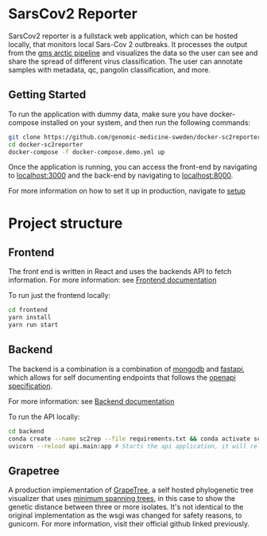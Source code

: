 # SarsCov2 Reporter
SarsCov2 reporter is a fullstack web application, which can be hosted locally, that monitors local Sars-Cov 2 outbreaks. It processes the output from the [gms arctic pipeline](https://github.com/genomic-medicine-sweden/gms-artic) and visualizes the data so the user can see and share the spread of different virus classification. The user can annotate samples with metadata, qc, pangolin classification, and more.

## Getting Started
To run the application with dummy data, make sure you have docker-compose installed on your system, and then run the following commands:
```bash
git clone https://github.com/genomic-medicine-sweden/docker-sc2reporter
cd docker-sc2reporter
docker-compose -f docker-compose.demo.yml up
```
Once the application is running, you can access the front-end by navigating to [localhost:3000](http://localhost:3000) and the back-end by navigating to [localhost:8000](http://localhost:8000).

For more information on how to set it up in production, navigate to [setup](docs/setup.md)

# Project structure
## Frontend
The front end is written in React and uses the backends API to fetch information.
For more information: see [Frontend documentation](docs/frontend.md)

To run just the frontend locally:
```bash
cd frontend
yarn install
yarn run start
```
## Backend
The backend is a combination is a combination of [mongodb](https://www.mongodb.com/) and [fastapi](https://fastapi.tiangolo.com/), which allows for self documenting endpoints that follows the [openapi specification](https://en.wikipedia.org/wiki/OpenAPI_Specification#:~:text=In%20July%202017%2C%20the%20OpenAPI%20Initiative%20released%20version,which%20can%20generate%20OAS%20documents%20from%20RAML%20input.).

For more information: see [Backend documentation](docs/backend.md)

To run the API locally:
```bash
cd backend
conda create --name sc2rep --file requirements.txt && conda activate sc2rep # Creates a virtual environment from requirements file and activates it
uvicorn --reload api.main:app # Starts the api application, it will reload the whole application on code changes
```
## Grapetree

A production implementation of [GrapeTree](https://github.com/achtman-lab/GrapeTree), a self hosted phylogenetic tree visualizer that uses [minimum spanning trees](https://en.wikipedia.org/wiki/Minimum_spanning_tree), in this case to show the genetic distance between three or more isolates. It's not identical to the original implementation as the wsgi was changed for safety reasons, to gunicorn. For more information, visit their official github linked previously.